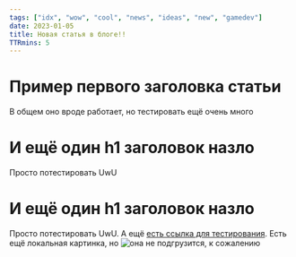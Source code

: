 ```yaml
---
tags: ["idx", "wow", "cool", "news", "ideas", "new", "gamedev"]
date: 2023-01-05
title: Новая статья в блоге!!
TTRmins: 5
---
```


# Пример первого заголовка статьи

В общем оно вроде работает, но тестировать ещё очень много

# И ещё один h1 заголовок назло

Просто потестировать UwU

# И ещё один h1 заголовок назло

Просто потестировать UwU. А ещё [есть ссылка для тестирования](https://internet.com). Есть ещё локальная картинка, но ![она](/meme-65.jpg) не подгрузится, к сожалению
